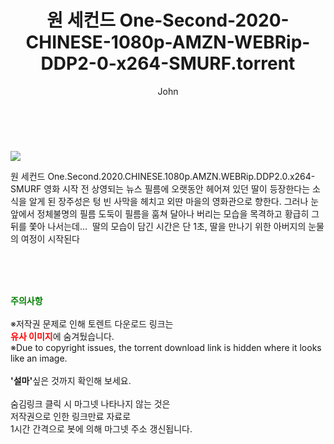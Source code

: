 ﻿---
layout: post
title:  "    원 세컨드 One-Second-2020-CHINESE-1080p-AMZN-WEBRip-DDP2-0-x264-SMURF.torrent"
author: John
categories: [ 영화 ]
tags: [  ]
image: https://torrentrj54.com/uploadfile/full/d0f593ac1e8b84805cf0f44e6c08fba9d232511e.jpg 
description: "    원 세컨드 One-Second-2020-CHINESE-1080p-AMZN-WEBRip-DDP2-0-x264-SMURF torrent 정보 공유"
toc: true
toc_sticky: true
---

<br>
<p><img src="https://torrentrj54.com/uploadfile/full/d0f593ac1e8b84805cf0f44e6c08fba9d232511e.jpg"/></p>
 원 세컨드 One.Second.2020.CHINESE.1080p.AMZN.WEBRip.DDP2.0.x264-SMURF 영화 시작 전 상영되는 뉴스 필름에 오랫동안 헤어져 있던 딸이 등장한다는 소식을 알게 된 장주성은 텅 빈 사막을 헤치고 외딴 마을의 영화관으로 향한다. 그러나 눈 앞에서 정체불명의 필름 도둑이 필름을 훔쳐 달아나 버리는 모습을 목격하고 황급히 그 뒤를 쫓아 나서는데…  딸의 모습이 담긴 시간은 단 1초, 딸을 만나기 위한 아버지의 눈물의 여정이 시작된다 
    
<br><br><br>
<p data-ke-size="size16"><b><span style="color: green;">주의사항</span></b><br /><br />※저작권 문제로 인해 토렌트 다운로드 링크는<br /><b><span style="color: red;">유사 이미지</span></b>에 숨겨뒀습니다.<br />※Due to copyright issues, the torrent download link is hidden where it looks like an image.<br /><br /><b>'설마'</b>싶은 것까지 확인해 보세요.<br /><br />숨김링크 클릭 시 마그넷 나타나지 않는 것은<br />저작권으로 인한 링크만료 자료로<br />1시간 간격으로 봇에 의해 마그넷 주소 갱신됩니다.</p>
